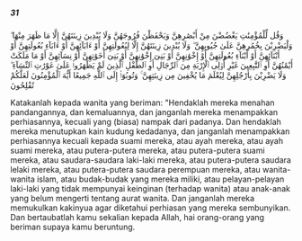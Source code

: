 ##### 31

<span class="ayah">وَقُل لِّلْمُؤْمِنَٰتِ يَغْضُضْنَ مِنْ أَبْصَٰرِهِنَّ وَيَحْفَظْنَ فُرُوجَهُنَّ وَلَا يُبْدِينَ زِينَتَهُنَّ إِلَّا مَا ظَهَرَ مِنْهَا ۖ وَلْيَضْرِبْنَ بِخُمُرِهِنَّ عَلَىٰ جُيُوبِهِنَّ ۖ وَلَا يُبْدِينَ زِينَتَهُنَّ إِلَّا لِبُعُولَتِهِنَّ أَوْ ءَابَآئِهِنَّ أَوْ ءَابَآءِ بُعُولَتِهِنَّ أَوْ أَبْنَآئِهِنَّ أَوْ أَبْنَآءِ بُعُولَتِهِنَّ أَوْ إِخْوَٰنِهِنَّ أَوْ بَنِىٓ إِخْوَٰنِهِنَّ أَوْ بَنِىٓ أَخَوَٰتِهِنَّ أَوْ نِسَآئِهِنَّ أَوْ مَا مَلَكَتْ أَيْمَٰنُهُنَّ أَوِ ٱلتَّٰبِعِينَ غَيْرِ أُو۟لِى ٱلْإِرْبَةِ مِنَ ٱلرِّجَالِ أَوِ ٱلطِّفْلِ ٱلَّذِينَ لَمْ يَظْهَرُوا۟ عَلَىٰ عَوْرَٰتِ ٱلنِّسَآءِ ۖ وَلَا يَضْرِبْنَ بِأَرْجُلِهِنَّ لِيُعْلَمَ مَا يُخْفِينَ مِن زِينَتِهِنَّ ۚ وَتُوبُوٓا۟ إِلَى ٱللَّهِ جَمِيعًا أَيُّهَ ٱلْمُؤْمِنُونَ لَعَلَّكُمْ تُفْلِحُونَ</span>

<span class="ayah_translation">Katakanlah kepada wanita yang beriman: "Hendaklah mereka menahan pandangannya, dan kemaluannya, dan janganlah mereka menampakkan perhiasannya, kecuali yang (biasa) nampak dari padanya. Dan hendaklah mereka menutupkan kain kudung kedadanya, dan janganlah menampakkan perhiasannya kecuali kepada suami mereka, atau ayah mereka, atau ayah suami mereka, atau putera-putera mereka, atau putera-putera suami mereka, atau saudara-saudara laki-laki mereka, atau putera-putera saudara lelaki mereka, atau putera-putera saudara perempuan mereka, atau wanita-wanita islam, atau budak-budak yang mereka miliki, atau pelayan-pelayan laki-laki yang tidak mempunyai keinginan (terhadap wanita) atau anak-anak yang belum mengerti tentang aurat wanita. Dan janganlah mereka memukulkan kakinyua agar diketahui perhiasan yang mereka sembunyikan. Dan bertaubatlah kamu sekalian kepada Allah, hai orang-orang yang beriman supaya kamu beruntung.</span>
